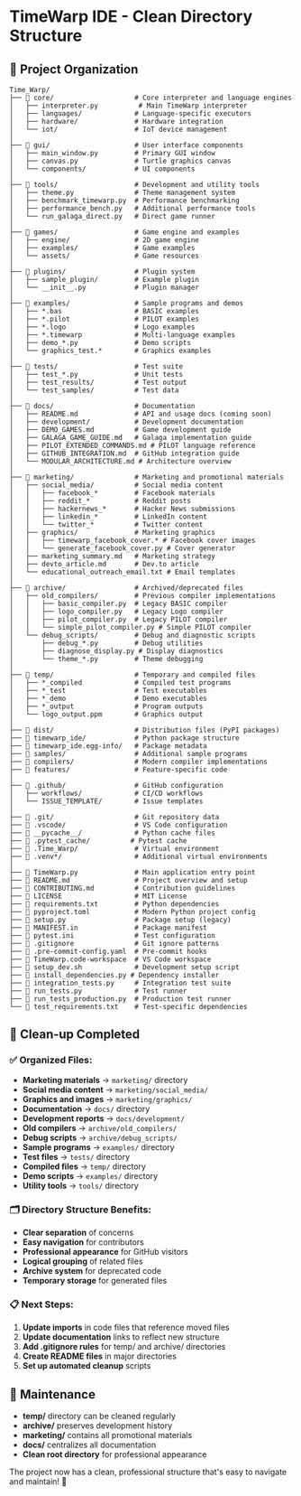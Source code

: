 # TimeWarp IDE - Clean Directory Structure

## 📁 Project Organization

```
Time_Warp/
├── 📁 core/                    # Core interpreter and language engines
│   ├── interpreter.py          # Main TimeWarp interpreter
│   ├── languages/             # Language-specific executors
│   ├── hardware/              # Hardware integration
│   └── iot/                   # IoT device management
│
├── 📁 gui/                     # User interface components
│   ├── main_window.py         # Primary GUI window
│   ├── canvas.py              # Turtle graphics canvas
│   └── components/            # UI components
│
├── 📁 tools/                   # Development and utility tools
│   ├── theme.py               # Theme management system
│   ├── benchmark_timewarp.py  # Performance benchmarking
│   ├── performance_bench.py   # Additional performance tools
│   └── run_galaga_direct.py   # Direct game runner
│
├── 📁 games/                   # Game engine and examples
│   ├── engine/                # 2D game engine
│   ├── examples/              # Game examples
│   └── assets/                # Game resources
│
├── 📁 plugins/                 # Plugin system
│   ├── sample_plugin/         # Example plugin
│   └── __init__.py            # Plugin manager
│
├── 📁 examples/                # Sample programs and demos
│   ├── *.bas                  # BASIC examples
│   ├── *.pilot                # PILOT examples
│   ├── *.logo                 # Logo examples
│   ├── *.timewarp             # Multi-language examples
│   ├── demo_*.py              # Demo scripts
│   └── graphics_test.*        # Graphics examples
│
├── 📁 tests/                   # Test suite
│   ├── test_*.py              # Unit tests
│   ├── test_results/          # Test output
│   └── test_samples/          # Test data
│
├── 📁 docs/                    # Documentation
│   ├── README.md              # API and usage docs (coming soon)
│   ├── development/           # Development documentation
│   ├── DEMO_GAMES.md          # Game development guide
│   ├── GALAGA_GAME_GUIDE.md   # Galaga implementation guide
│   ├── PILOT_EXTENDED_COMMANDS.md # PILOT language reference
│   ├── GITHUB_INTEGRATION.md  # GitHub integration guide
│   └── MODULAR_ARCHITECTURE.md # Architecture overview
│
├── 📁 marketing/               # Marketing and promotional materials
│   ├── social_media/          # Social media content
│   │   ├── facebook_*         # Facebook materials
│   │   ├── reddit_*           # Reddit posts
│   │   ├── hackernews_*       # Hacker News submissions
│   │   ├── linkedin_*         # LinkedIn content
│   │   └── twitter_*          # Twitter content
│   ├── graphics/              # Marketing graphics
│   │   ├── timewarp_facebook_cover.* # Facebook cover images
│   │   └── generate_facebook_cover.py # Cover generator
│   ├── marketing_summary.md   # Marketing strategy
│   ├── devto_article.md       # Dev.to article
│   └── educational_outreach_email.txt # Email templates
│
├── 📁 archive/                 # Archived/deprecated files
│   ├── old_compilers/         # Previous compiler implementations
│   │   ├── basic_compiler.py  # Legacy BASIC compiler
│   │   ├── logo_compiler.py   # Legacy Logo compiler
│   │   ├── pilot_compiler.py  # Legacy PILOT compiler
│   │   └── simple_pilot_compiler.py # Simple PILOT compiler
│   └── debug_scripts/         # Debug and diagnostic scripts
│       ├── debug_*.py         # Debug utilities
│       ├── diagnose_display.py # Display diagnostics
│       └── theme_*.py         # Theme debugging
│
├── 📁 temp/                    # Temporary and compiled files
│   ├── *_compiled             # Compiled test programs
│   ├── *_test                 # Test executables
│   ├── *_demo                 # Demo executables
│   ├── *_output               # Program outputs
│   └── logo_output.ppm        # Graphics output
│
├── 📁 dist/                    # Distribution files (PyPI packages)
├── 📁 timewarp_ide/            # Python package structure
├── 📁 timewarp_ide.egg-info/   # Package metadata
├── 📁 samples/                 # Additional sample programs
├── 📁 compilers/               # Modern compiler implementations
├── 📁 features/                # Feature-specific code
│
├── 📁 .github/                 # GitHub configuration
│   ├── workflows/             # CI/CD workflows
│   └── ISSUE_TEMPLATE/        # Issue templates
│
├── 📁 .git/                    # Git repository data
├── 📁 .vscode/                 # VS Code configuration
├── 📁 __pycache__/             # Python cache files
├── 📁 .pytest_cache/          # Pytest cache
├── 📁 .Time_Warp/              # Virtual environment
├── 📁 .venv*/                  # Additional virtual environments
│
├── 📄 TimeWarp.py              # Main application entry point
├── 📄 README.md                # Project overview and setup
├── 📄 CONTRIBUTING.md          # Contribution guidelines
├── 📄 LICENSE                  # MIT License
├── 📄 requirements.txt         # Python dependencies
├── 📄 pyproject.toml           # Modern Python project config
├── 📄 setup.py                 # Package setup (legacy)
├── 📄 MANIFEST.in              # Package manifest
├── 📄 pytest.ini               # Test configuration
├── 📄 .gitignore               # Git ignore patterns
├── 📄 .pre-commit-config.yaml  # Pre-commit hooks
├── 📄 TimeWarp.code-workspace  # VS Code workspace
├── 📄 setup_dev.sh             # Development setup script
├── 📄 install_dependencies.py # Dependency installer
├── 📄 integration_tests.py     # Integration test suite
├── 📄 run_tests.py             # Test runner
├── 📄 run_tests_production.py  # Production test runner
└── 📄 test_requirements.txt    # Test-specific dependencies
```

## 🧹 Clean-up Completed

### ✅ Organized Files:
- **Marketing materials** → `marketing/` directory
- **Social media content** → `marketing/social_media/`
- **Graphics and images** → `marketing/graphics/`
- **Documentation** → `docs/` directory
- **Development reports** → `docs/development/`
- **Old compilers** → `archive/old_compilers/`
- **Debug scripts** → `archive/debug_scripts/`
- **Sample programs** → `examples/` directory
- **Test files** → `tests/` directory
- **Compiled files** → `temp/` directory
- **Demo scripts** → `examples/` directory
- **Utility tools** → `tools/` directory

### 🗂️ Directory Structure Benefits:
- **Clear separation** of concerns
- **Easy navigation** for contributors
- **Professional appearance** for GitHub visitors
- **Logical grouping** of related files
- **Archive system** for deprecated code
- **Temporary storage** for generated files

### 📋 Next Steps:
1. **Update imports** in code files that reference moved files
2. **Update documentation** links to reflect new structure
3. **Add .gitignore rules** for temp/ and archive/ directories
4. **Create README files** in major directories
5. **Set up automated cleanup** scripts

## 🎯 Maintenance

- **temp/** directory can be cleaned regularly
- **archive/** preserves development history
- **marketing/** contains all promotional materials
- **docs/** centralizes all documentation
- **Clean root directory** for professional appearance

The project now has a clean, professional structure that's easy to navigate and maintain! 🚀